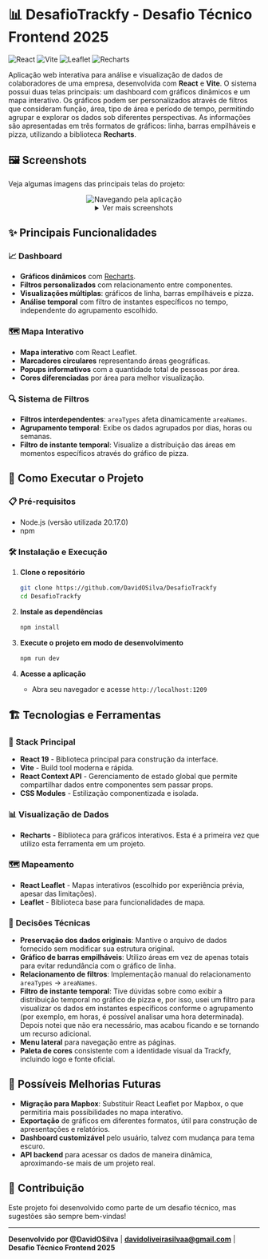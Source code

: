 # 📊 DesafioTrackfy - Desafio Técnico Frontend 2025

![React](https://img.shields.io/badge/React-20232A?style=for-the-badge&logo=react&logoColor=61DAFB)
![Vite](https://img.shields.io/badge/Vite-B73BFE?style=for-the-badge&logo=vite&logoColor=FFD62E)
![Leaflet](https://img.shields.io/badge/Leaflet-199900?style=for-the-badge&logo=leaflet&logoColor=white)
![Recharts](https://img.shields.io/badge/Recharts-FF6B6B?style=for-the-badge&logo=chart.js&logoColor=white)

Aplicação web interativa para análise e visualização de dados de colaboradores de uma empresa, desenvolvida com **React** e **Vite**. O sistema possui duas telas principais: um dashboard com gráficos dinâmicos e um mapa interativo. Os gráficos podem ser personalizados através de filtros que consideram função, área, tipo de área e período de tempo, permitindo agrupar e explorar os dados sob diferentes perspectivas. As informações são apresentadas em três formatos de gráficos: linha, barras empilháveis e pizza, utilizando a biblioteca **Recharts**.

## 🖼️ Screenshots
Veja algumas imagens das principais telas do projeto:

<div align="center">
   <img src="/screenshots/5.gif" alt="Navegando pela aplicação" width="800">
   
   <details>
      <summary>Ver mais screenshots</summary>
      <br>
      <img src="./screenshots/1.png" alt="Dashboard com gráfico de linha e agrupamento por hora" width="800"/>
      <br><br>
      <img src="/screenshots/2.png" alt="Dashboard com gráfico de barras e agrupamento por semana" width="800"/>
      <br><br>
      <img src="/screenshots/3.png" alt="Dashboard com gráfico de pizza e filtro aberto" width="800"/>
      <br><br>
      <img src="/screenshots/4.png" alt="Mapa interativo indicando a localização das áreas" width="800"/>
   </details>
</div>

## ✨ Principais Funcionalidades

### 📈 **Dashboard**
- **Gráficos dinâmicos** com [Recharts](recharts.org).
- **Filtros personalizados** com relacionamento entre componentes.
- **Visualizações múltiplas**: gráficos de linha, barras empilháveis e pizza.
- **Análise temporal** com filtro de instantes específicos no tempo, independente do agrupamento escolhido.

### 🗺️ **Mapa Interativo**
- **Mapa interativo** com React Leaflet.
- **Marcadores circulares** representando áreas geográficas.
- **Popups informativos** com a quantidade total de pessoas por área.
- **Cores diferenciadas** por área para melhor visualização.

### 🔍 **Sistema de Filtros**
- **Filtros interdependentes**: `areaTypes` afeta dinamicamente `areaNames`.
- **Agrupamento temporal**: Exibe os dados agrupados por dias, horas ou semanas.
- **Filtro de instante temporal**: Visualize a distribuição das áreas em momentos específicos através do gráfico de pizza. 

## 🚀 Como Executar o Projeto

### 📋 **Pré-requisitos**
- Node.js (versão utilizada 20.17.0)
- npm

### 🛠️ **Instalação e Execução**

1. **Clone o repositório**
   ```bash
   git clone https://github.com/DavidOSilva/DesafioTrackfy
   cd DesafioTrackfy
   ```

2. **Instale as dependências**
   ```bash
   npm install
   ```

3. **Execute o projeto em modo de desenvolvimento**
   ```bash
   npm run dev
   ``` 

4. **Acesse a aplicação**
   - Abra seu navegador e acesse `http://localhost:1209`


## 🏗️ **Tecnologias e Ferramentas**

### 🔧 **Stack Principal**
- **React 19** - Biblioteca principal para construção da interface.
- **Vite** - Build tool moderna e rápida.
- **React Context API** - Gerenciamento de estado global que permite compartilhar dados entre componentes sem passar props.
- **CSS Modules** - Estilização componentizada e isolada.

### 📊 **Visualização de Dados**
- **Recharts** - Biblioteca para gráficos interativos. Esta é a primeira vez que utilizo esta ferramenta em um projeto.

### 🗺️ **Mapeamento**
- **React Leaflet** - Mapas interativos (escolhido por experiência prévia, apesar das limitações).
- **Leaflet** - Biblioteca base para funcionalidades de mapa.

### 🎯 **Decisões Técnicas**

- **Preservação dos dados originais**: Mantive o arquivo de dados fornecido sem modificar sua estrutura original.
- **Gráfico de barras empilháveis**: Utilizo áreas em vez de apenas totais para evitar redundância com o gráfico de linha.
- **Relacionamento de filtros**: Implementação manual do relacionamento `areaTypes` → `areaNames`.
- **Filtro de instante temporal**: Tive dúvidas sobre como exibir a distribuição temporal no gráfico de pizza e, por isso, usei um filtro para visualizar os dados em instantes específicos conforme o agrupamento (por exemplo, em horas, é possível analisar uma hora determinada). Depois notei que não era necessário, mas acabou ficando e se tornando um recurso adicional.
- **Menu lateral** para navegação entre as páginas.
- **Paleta de cores** consistente com a identidade visual da Trackfy, incluindo logo e fonte oficial.

## 🔮 **Possíveis Melhorias Futuras**

- **Migração para Mapbox**: Substituir React Leaflet por Mapbox, o que permitiria mais possibilidades no mapa interativo.
- **Exportação** de gráficos em diferentes formatos, útil para construção de apresentações e relatórios.
- **Dashboard customizável** pelo usuário, talvez com mudança para tema escuro.
- **API backend** para acessar os dados de maneira dinâmica, aproximando-se mais de um projeto real.

## 🤝 **Contribuição**

Este projeto foi desenvolvido como parte de um desafio técnico, mas sugestões são sempre bem-vindas!

---

**Desenvolvido por @DavidOSilva** | **davidoliveirasilvaa@gmail.com** | **Desafio Técnico Frontend 2025**
